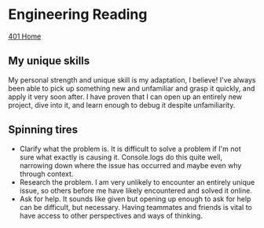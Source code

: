 # Engineering Reading

[401 Home](../home401.md)

## My unique skills

My personal strength and unique skill is my adaptation, I believe! I've always been able to pick up something new and unfamiliar and grasp it quickly, and apply it very soon after. I have proven that I can open up an entirely new project, dive into it, and learn enough to debug it despite unfamiliarity.

## Spinning tires

- Clarify what the problem is. It is difficult to solve a problem if I'm not sure what exactly is causing it. Console.logs do this quite well, narrowing down where the issue has occurred and maybe even why through context.
- Research the problem. I am very unlikely to encounter an entirely unique issue, so others before me have likely encountered and solved it online.
- Ask for help. It sounds like given but opening up enough to ask for help can be difficult, but necessary. Having teammates and friends is vital to have access to other perspectives and ways of thinking.
